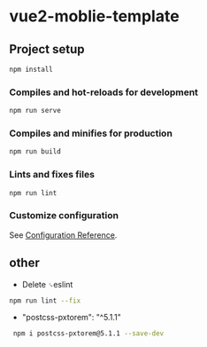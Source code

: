 # vue2-moblie-template

## Project setup

```bash
npm install
```

### Compiles and hot-reloads for development

```bash
npm run serve
```

### Compiles and minifies for production

```bash
npm run build
```

### Lints and fixes files

```bash
npm run lint
```

### Customize configuration

See [Configuration Reference](https://cli.vuejs.org/config/).

## other

- Delete `␍`eslint

```bash
npm run lint --fix
```

- "postcss-pxtorem": "^5.1.1"

```bash
 npm i postcss-pxtorem@5.1.1 --save-dev
```
